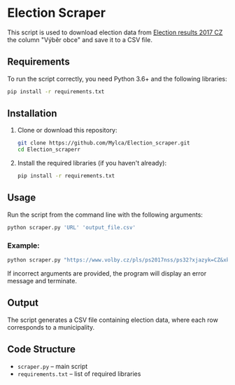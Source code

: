 # Election Scraper

This script is used to download election data from [Election results 2017 CZ](https://www.volby.cz/pls/ps2017nss/ps3?xjazyk=CZ) the column "Výběr obce" and save it to a CSV file.

## Requirements

To run the script correctly, you need Python 3.6+ and the following libraries:

```bash
pip install -r requirements.txt
```

## Installation

1. Clone or download this repository:
   ```bash
   git clone https://github.com/Mylca/Election_scraper.git
   cd Election_scraperr
   ```
2. Install the required libraries (if you haven't already):
   ```bash
   pip install -r requirements.txt
   ```

## Usage

Run the script from the command line with the following arguments:

```bash
python scraper.py 'URL' 'output_file.csv'
```

### Example:
```bash
python scraper.py "https://www.volby.cz/pls/ps2017nss/ps32?xjazyk=CZ&xkraj=1&xnumnuts=1100" "praha.csv"
```

If incorrect arguments are provided, the program will display an error message and terminate.

## Output

The script generates a CSV file containing election data, where each row corresponds to a municipality.

## Code Structure

- `scraper.py` – main script
- `requirements.txt` – list of required libraries



